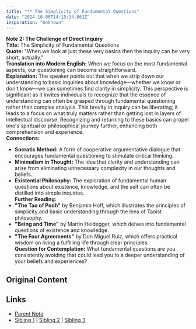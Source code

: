 ```yaml
---
title: "** The Simplicity of Fundamental Questions"
date: "2024-10-06T14:15:34.061Z"
inspiration: "Unknown"
---
```


  
**Note 2: The Challenge of Direct Inquiry**  
**Title:** The Simplicity of Fundamental Questions  
**Quote:** "When we look at just these very basics then the inquiry can be very short, actually."  
**Translation into Modern English:** When we focus on the most fundamental aspects, our questioning can become straightforward.  
**Explanation:** The speaker points out that when we strip down our understanding to basic inquiries about knowledge—whether we know or don't know—we can sometimes find clarity in simplicity. This perspective is significant as it invites individuals to recognize that the essence of understanding can often be grasped through fundamental questioning rather than complex analysis. This brevity in inquiry can be liberating; it leads to a focus on what truly matters rather than getting lost in layers of intellectual discourse. Recognizing and returning to these basics can propel one's spiritual or philosophical journey further, enhancing both comprehension and experience.  
**Connections:**  
- **Socratic Method:** A form of cooperative argumentative dialogue that encourages fundamental questioning to stimulate critical thinking.  
- **Minimalism in Thought:** The idea that clarity and understanding can arise from eliminating unnecessary complexity in our thoughts and beliefs.  
- **Existential Philosophy:** The exploration of fundamental human questions about existence, knowledge, and the self can often be distilled into simple inquiries.  
**Further Reading:**  
- **"The Tao of Pooh"** by Benjamin Hoff, which illustrates the principles of simplicity and basic understanding through the lens of Taoist philosophy.  
- **"Being and Time"** by Martin Heidegger, which delves into fundamental questions of existence and knowledge.  
- **"The Four Agreements"** by Don Miguel Ruiz, which offers practical wisdom on living a fulfilling life through clear principles.  
**Question for Contemplation:** What fundamental questions are you consistently avoiding that could lead you to a deeper understanding of your beliefs and experiences?  



## Original Content



## Links

- [Parent Note](/parent-note.md)
- [Sibling 1](/zettel1.md) | [Sibling 2](/zettel2.md) | [Sibling 3](/zettel3.md)
